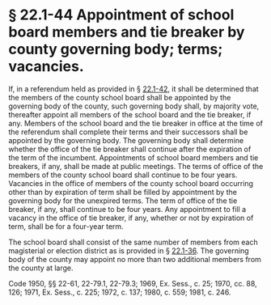 # § 22.1-44 Appointment of school board members and tie breaker by county governing body; terms; vacancies.

<p>If, in a referendum held as provided in § <a href='http://law.lis.virginia.gov/vacode/22.1-42/'>22.1-42</a>, it shall be determined that the members of the county school board shall be appointed by the governing body of the county, such governing body shall, by majority vote, thereafter appoint all members of the school board and the tie breaker, if any. Members of the school board and the tie breaker in office at the time of the referendum shall complete their terms and their successors shall be appointed by the governing body. The governing body shall determine whether the office of the tie breaker shall continue after the expiration of the term of the incumbent. Appointments of school board members and tie breakers, if any, shall be made at public meetings. The terms of office of the members of the county school board shall continue to be four years. Vacancies in the office of members of the county school board occurring other than by expiration of term shall be filled by appointment by the governing body for the unexpired terms. The term of office of the tie breaker, if any, shall continue to be four years. Any appointment to fill a vacancy in the office of tie breaker, if any, whether or not by expiration of term, shall be for a four-year term.</p><p>The school board shall consist of the same number of members from each magisterial or election district as is provided in § <a href='http://law.lis.virginia.gov/vacode/22.1-36/'>22.1-36</a>. The governing body of the county may appoint no more than two additional members from the county at large.</p><p>Code 1950, §§ 22-61, 22-79.1, 22-79.3; 1969, Ex. Sess., c. 25; 1970, cc. 88, 126; 1971, Ex. Sess., c. 225; 1972, c. 137; 1980, c. 559; 1981, c. 246.</p>